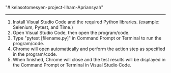 "# kelasotomesyen-project-Ilham-Apriansyah" 

-------------------------------------------------------------------------------------------

1. Install Visual Studio Code and the required Python libraries.
(example: Selenium, Pytest, and Time.)
2. Open Visual Studio Code, then open the program/code.
3. Type "pytest [filename.py]" in Command Prompt or Terminal to run the program/code.
4. Chrome will open automatically and perform the action step as specified in the program/code.
5. When finished, Chrome will close and the test results will be displayed in the Command Prompt or Terminal in Visual Studio Code.